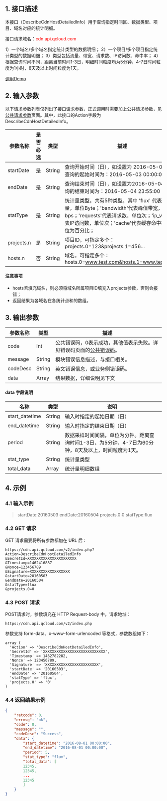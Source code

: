 ## 1. 接口描述

本接口（DescribeCdnHostDetailedInfo）用于查询指定时间区、数据类型、项目、域名对应的统计明细。

接口请求域名：<font style="color:red">cdn.api.qcloud.com</font>

1）一个域名/多个域名指定统计类型的数据明细；
2）一个项目/多个项目指定统计类型的数据明细；
3）类型包括流量、带宽、请求数、IP访问数、命中率；
4）根据查询时间不同，距离当前时间1-3日，明细时间粒度均为5分钟，4-7日时间粒度为1小时，8天及以上时间粒度为1天。

[调用Demo](https://www.qcloud.com/document/product/228/1734)

## 2. 输入参数
以下请求参数列表仅列出了接口请求参数，正式调用时需要加上公共请求参数，见[公共请求参数](https://www.qcloud.com/doc/api/231/4473)页面。其中，此接口的Action字段为DescribeCdnHostDetailedInfo。

| 参数名称       | 是否必选 | 类型     | 描述                                       |
| ---------- | ---- | ------ | ---------------------------------------- |
| startDate  | 是    | String | 查询开始时间（日），如设置为 2016-05-03 时，查询的起始时间为：2016-05-03 00:00:00 |
| endDate    | 是    | String | 查询结束时间（日），如设置为2016-05-04时，查询的结束时间为：2016-05-04 23:55:00 |
| statType   | 是    | String | 统计量类型，共有5种类型，其中 'flux' 代表累计流量，单位Byte；'bandwidth'代表峰值带宽，单位bps；'requests'代表请求数，单位次；'ip_visits'代表IP访问数，单位次；'cache'代表缓存命中率，单位为百分比； |
| projects.n | 是    | String | 项目ID，可指定多个：projects.0=123&projects.1=456... |
| hosts.n    | 否    | String | 域名，可指定多个： hosts.0=www.test.com&hosts.1=www.test2.com |


#### 注意事项

- hosts若填充域名，则必须将域名所属项目ID填充入projects参数，否则会报错；
- 返回结果为各域名在各统计点和的数组。




## 3. 输出参数

| 参数名称     | 类型     | 描述                                       |
| -------- | ------ | ---------------------------------------- |
| code     | Int    | 公共错误码，0表示成功，其他值表示失败。详见错误码页面的[公共错误码](https://www.qcloud.com/doc/api/231/5078#1.-.E5.85.AC.E5.85.B1.E9.94.99.E8.AF.AF.E7.A0.81)。 |
| message  | String | 模块错误信息描述，与接口相关。                          |
| codeDesc | String | 英文错误信息，或业务侧错误码。                          |
| data     | Array  | 结果数据，详细说明见下文                             |



#### data 字段说明

| 名称             | 类型     | 说明                                       |
| -------------- | ------ | ---------------------------------------- |
| start_datetime | String | 输入时指定的起始日期（日）                            |
| end_datetime   | String | 输入时指定的结束日期（日）                            |
| period         | String | 数据采样时间间隔，单位为分钟。距离查询时间1-3日，为5分钟，4-7日为60分钟，8天及以上，时间粒度为1天。 |
| stat_type      | String | 统计量类型                                    |
| total_data     | Array  | 统计量明细数组                                  |



## 4. 示例

### 4.1 输入示例

> startDate:20160503
> endDate:20160504
> projects.0:0
> statType:flux



### 4.2 GET 请求

GET 请求需要将所有参数都加在 URL 后：

```
https://cdn.api.qcloud.com/v2/index.php?
Action=DescribeCdnHostDetailedInfo
&SecretId=XXXXXXXXXXXXXXXXXXXXXX
&Timestamp=1462416887
&Nonce=123456789
&Signature=XXXXXXXXXXXXXXXXXX
&startDate=20160503
&endDate=20160504
&statType=flux
&projects.0=0
```



### 4.3 POST 请求

POST请求时，参数填充在 HTTP Request-body 中，请求地址：

```
https://cdn.api.qcloud.com/v2/index.php
```

参数支持 form-data、x-www-form-urlencoded 等格式，参数数组如下：

```
array (
  'Action' => 'DescribeCdnHostDetailedInfo',
  'SecretId' => 'XXXXXXXXXXXXXXXXXXXXXXXXXXXX',
  'Timestamp' => 1462782282,
  'Nonce' => 123456789,
  'Signature' => 'XXXXXXXXXXXXXXXXXXXXXXXX',
  'startDate' => '20160503',
  'endDate' => '20160504',
  'statType' => 'flux',
  'projects.0' => '0'
)
```





### 4.4 返回结果示例

```json
{
    "retcode": 0,
    "errmsg": "ok",
    "code": 0,
    "message": "",
    "codeDesc": "Success",
    "data": {
        "start_datetime": "2016-08-01 00:00:00",
        "end_datetime": "2016-08-01 00:00:00",
        "period": 5,
        "stat_type": "flux",
        "total_data": [
        12345,
        12345,
        ...
        12345
        ]
    }
}
```





